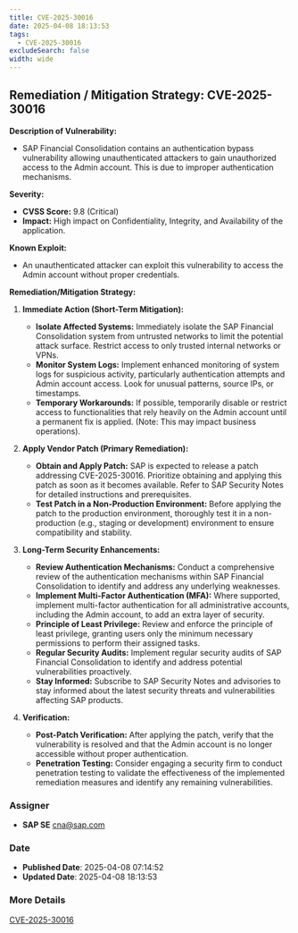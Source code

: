 ```yaml
---
title: CVE-2025-30016
date: 2025-04-08 18:13:53
tags:
  - CVE-2025-30016
excludeSearch: false
width: wide
---
```


## Remediation / Mitigation Strategy: CVE-2025-30016

**Description of Vulnerability:**

*   SAP Financial Consolidation contains an authentication bypass vulnerability allowing unauthenticated attackers to gain unauthorized access to the Admin account. This is due to improper authentication mechanisms.

**Severity:**

*   **CVSS Score:** 9.8 (Critical)
*   **Impact:** High impact on Confidentiality, Integrity, and Availability of the application.

**Known Exploit:**

*   An unauthenticated attacker can exploit this vulnerability to access the Admin account without proper credentials.

**Remediation/Mitigation Strategy:**

1.  **Immediate Action (Short-Term Mitigation):**
    *   **Isolate Affected Systems:** Immediately isolate the SAP Financial Consolidation system from untrusted networks to limit the potential attack surface. Restrict access to only trusted internal networks or VPNs.
    *   **Monitor System Logs:** Implement enhanced monitoring of system logs for suspicious activity, particularly authentication attempts and Admin account access. Look for unusual patterns, source IPs, or timestamps.
    *   **Temporary Workarounds:**  If possible, temporarily disable or restrict access to functionalities that rely heavily on the Admin account until a permanent fix is applied. (Note: This may impact business operations).

2.  **Apply Vendor Patch (Primary Remediation):**
    *   **Obtain and Apply Patch:**  SAP is expected to release a patch addressing CVE-2025-30016.  Prioritize obtaining and applying this patch as soon as it becomes available.  Refer to SAP Security Notes for detailed instructions and prerequisites.
    *   **Test Patch in a Non-Production Environment:** Before applying the patch to the production environment, thoroughly test it in a non-production (e.g., staging or development) environment to ensure compatibility and stability.

3.  **Long-Term Security Enhancements:**
    *   **Review Authentication Mechanisms:** Conduct a comprehensive review of the authentication mechanisms within SAP Financial Consolidation to identify and address any underlying weaknesses.
    *   **Implement Multi-Factor Authentication (MFA):**  Where supported, implement multi-factor authentication for all administrative accounts, including the Admin account, to add an extra layer of security.
    *   **Principle of Least Privilege:** Review and enforce the principle of least privilege, granting users only the minimum necessary permissions to perform their assigned tasks.
    *   **Regular Security Audits:** Implement regular security audits of SAP Financial Consolidation to identify and address potential vulnerabilities proactively.
    *   **Stay Informed:** Subscribe to SAP Security Notes and advisories to stay informed about the latest security threats and vulnerabilities affecting SAP products.

4.  **Verification:**
    *   **Post-Patch Verification:** After applying the patch, verify that the vulnerability is resolved and that the Admin account is no longer accessible without proper authentication.
    *   **Penetration Testing:** Consider engaging a security firm to conduct penetration testing to validate the effectiveness of the implemented remediation measures and identify any remaining vulnerabilities.

### Assigner
- **SAP SE** <cna@sap.com>

### Date
- **Published Date**: 2025-04-08 07:14:52
- **Updated Date**: 2025-04-08 18:13:53

### More Details
[CVE-2025-30016](https://www.cvedetails.com/cve/CVE-2025-30016)